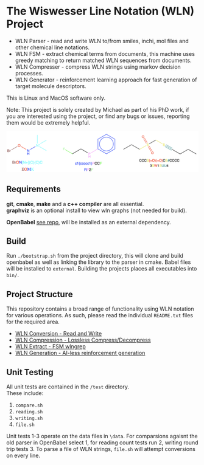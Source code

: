 # The Wiswesser Line Notation (WLN) Project 

* WLN Parser               - read and write WLN to/from smiles, inchi, mol files and other chemical line notations.  <br>
* WLN FSM                  - extract chemical terms from documents, this machine uses greedy matching to return matched WLN sequences from documents.  <br>
* WLN Compresser      - compress WLN strings using markov decision processes. <br>
* WLN Generator         - reinforcement learning approach for fast generation of target molecule descriptors. <br>


This is Linux and MacOS software only. <br>

Note: This project is solely created by Michael as part of his PhD work, if you are interested using the project, or find any bugs or issues, reporting them would be extremely helpful. 

<img src="./docs/intro_wln.png" width="800">


## Requirements

**git**, **cmake**, **make** and a **c++ compiler** are all essential. <br>
**graphviz** is an optional install to view wln graphs (not needed for build). 

**OpenBabel** [see repo](https://github.com/openbabel/openbabel), will be installed as an external dependency.  

## Build

Run `./bootstrap.sh` from the project directory, this will clone and build openbabel as well as linking
the library to the parser in cmake. Babel files will be installed to `external`. Building the projects places all executables into `bin/`. <br>

## Project Structure 

This repository contains a broad range of functionality using WLN notation for various operations. As such, please read the individual `README.txt` files for the required area. <br>

* [WLN Conversion - Read and Write](./docs/convert.md) <br>
* [WLN Compression - Lossless Compress/Decompress](./docs/compress.md)<br>
* [WLN Extract - FSM wlngrep](./docs/extract.md) <br>
* [WLN Generation - AI-less reinforcement generation](./docs/generate.md) <br>


## Unit Testing

All unit tests are contained in the `/test` directory. <br>
These include: 
1. `compare.sh`
2. `reading.sh`
3. `writing.sh`
4. `file.sh`

Unit tests 1-3 operate on the data files in `\data`. For comparsions agaisnt the old parser in OpenBabel select 1, for reading count tests run 2, writing round trip tests 3. To parse a file of WLN strings, `file.sh` will attempt conversions on every line.


